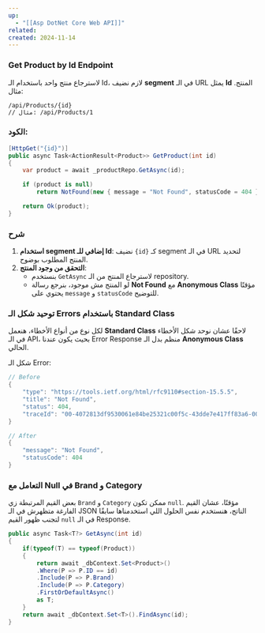 ```yaml
---
up:
  - "[[Asp DotNet Core Web API]]"
related: 
created: 2024-11-14
---
```

### Get Product by Id Endpoint

لاسترجاع منتج واحد باستخدام الـ Id، لازم نضيف **segment** في الـ URL يمثل **Id** المنتج. مثال:

```plaintext
/api/Products/{id}
// مثال: /api/Products/1
```
### الكود:
```csharp
[HttpGet("{id}")]
public async Task<ActionResult<Product>> GetProduct(int id)
{
    var product = await _productRepo.GetAsync(id);

    if (product is null)
        return NotFound(new { message = "Not Found", statusCode = 404 });

    return Ok(product);
}
```

### شرح
1. **استخدام segment إضافي للـ Id**: نضيف `{id}` كـ segment في الـ URL لتحديد المنتج المطلوب بوضوح.
2. **التحقق من وجود المنتج**:
   - بنستخدم `GetAsync` لاسترجاع المنتج من الـ repository.
   - لو المنتج مش موجود، بنرجع رسالة **Not Found** مع **Anonymous Class** مؤقتًا يحتوي على `message` و `statusCode` للتوضيح.
### توحيد شكل الـ Errors باستخدام Standard Class
لكل نوع من أنواع الأخطاء، هنعمل **Standard Class** لاحقًا عشان نوحد شكل الأخطاء في الـ API، بحيث يكون عندنا Error Response منظم بدل الـ **Anonymous Class** الحالي.

شكل الـ Error:
```cs
// Before
{
    "type": "https://tools.ietf.org/html/rfc9110#section-15.5.5",
    "title": "Not Found",
    "status": 404,
    "traceId": "00-4072813df9530061e84be25321c00f5c-43dde7e417ff83a6-00"
}

// After
{
    "message": "Not Found",
    "statusCode": 404
}
```
### التعامل مع Null في Brand و Category
بعض القيم المرتبطة زي `Brand` و `Category` ممكن تكون `null`. مؤقتًا، عشان القيم الفارغة متظهرش في الـ JSON الناتج، هنستخدم نفس الحلول اللي استخدمناها سابقًا لتجنب ظهور القيم `null` في الـ Response.

```cs
public async Task<T?> GetAsync(int id)
{
    if(typeof(T) == typeof(Product))
    {
        return await _dbContext.Set<Product>()
        .Where(P => P.ID == id)
        .Include(P => P.Brand)
        .Include(P => P.Category)
        .FirstOrDefaultAsync() 
        as T;
    }
    return await _dbContext.Set<T>().FindAsync(id);
}
```